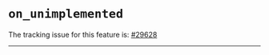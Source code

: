 # `on_unimplemented`

The tracking issue for this feature is: [#29628]

[#29628]: https://github.com/rust-lang/rust/issues/29628

------------------------



